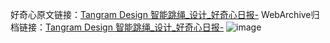 好奇心原文链接：[Tangram Design 智能跳绳_设计_好奇心日报-](https://www.qdaily.com/articles/7312.html)
WebArchive归档链接：[Tangram Design 智能跳绳_设计_好奇心日报-](http://web.archive.org/web/20190623172245/https://www.qdaily.com/articles/7312.html)
![image](http://ww3.sinaimg.cn/large/007d5XDply1g3x2o0w8x6j30u0397qge)